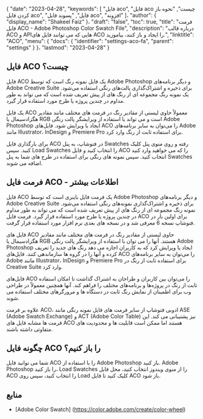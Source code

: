 {
  "date": "2023-04-28",
  "keywords": [
"فایل aco",
"فایل aco چیست",
"نحوه باز کردن فایل aco",
"فایل",
"پسوند فایل aco",
"افزونه"
]،
  "author": {
    "display_name": "Shakeel Faiz"
}،
  "draft": "false",
  "toc": true,
  "title": "فرمت فایل ACO - Adobe Photoshop Color Swatch File",
  "description": "درباره قالب ACO و APIهایی که می توانند فایل های ACO را ایجاد و باز کنند، بیاموزید.",
  "linktitle": "ACO",
  "menu": {
    "docs": {
      "identifier": "settings-aco-fa",
      "parent": "settings"
}
}،
  "lastmod": "2023-04-28"
}

## فایل ACO چیست؟

فایل ACO یک فایل نمونه رنگ است که توسط Adobe Photoshop و دیگر برنامه‌های Adobe Creative Suite برای ذخیره و اشتراک‌گذاری پالت‌های رنگی استفاده می‌شود. یک نمونه رنگ مجموعه ای از رنگ های از پیش تعریف شده است که می تواند به طور مداوم در چندین پروژه یا طرح مورد استفاده قرار گیرد.

یک فایل ACO معمولاً حاوی لیستی از مقادیر رنگ در فرمت های مختلف مانند مقادیر هگزادسیمال یا RGB است و می تواند با استفاده از ویرایشگر پالت رنگی Adobe Photoshop ایجاد یا ویرایش شود. فایل‌های ACO را می‌توان به سایر برنامه‌های Adobe مانند Illustrator، InDesign و Premiere Pro برای استفاده ثابت از رنگ وارد کرد.

برای بارگذاری فایل ACO در فتوشاپ، به پنل Swatches رفته و روی منوی پنل کلیک کنید. سپس Load Swatches را انتخاب کنید و فایل ACO را که می خواهید وارد کنید انتخاب کنید. سپس نمونه های رنگی برای استفاده در طرح های شما به پنل Swatches اضافه می شوند.

## فرمت فایل ACO - اطلاعات بیشتر

فایل ACO یک فرمت فایل باینری است که توسط Adobe Photoshop و دیگر برنامه‌های Adobe Creative Suite برای ذخیره و اشتراک‌گذاری نمونه‌های رنگی استفاده می‌شود. نمونه رنگ مجموعه ای از رنگ های از پیش تعریف شده است که می تواند به طور مداوم در چندین پروژه یا طرح مورد استفاده قرار گیرد. فرمت فایل ACO برای اولین بار در فتوشاپ نسخه 6 معرفی شد و در نسخه های بعدی نرم افزار مورد استفاده قرار گرفت.

فایل های ACO حاوی لیستی از مقادیر رنگ در فرمت های مختلف مانند مقادیر هگزادسیمال یا RGB هستند. آنها را می توان با استفاده از ویرایشگر پالت رنگی Adobe Photoshop ایجاد یا ویرایش کرد که به کاربران اجازه می دهد رنگ های جدید را تعریف کرده و آنها را در گروه ها سازماندهی کنند. فایل‌های ACO را می‌توان به سایر برنامه‌های Adobe مانند Illustrator، InDesign و Premiere Pro برای استفاده ثابت از رنگ در Creative Suite وارد کرد.

فایل‌های ACO را می‌توان بین کاربران و طراحان به اشتراک گذاشت تا امکان استفاده ثابت از رنگ در پروژه‌ها و برنامه‌های مختلف را فراهم کند. آنها همچنین معمولاً در طراحی وب برای اطمینان از نمایش رنگ ثابت در دستگاه ها و مرورگرهای مختلف استفاده می شوند.

علاوه بر فرمت ACO، ادوبی فتوشاپ از سایر فرمت های فایل نمونه رنگی مانند ASE (Adobe Swatch Exchange) و ACT (Adobe Color Table) نیز پشتیبانی می کند. این فرمت ها مشابه فایل های ACO هستند اما ممکن است قابلیت ها و محدودیت های متفاوتی داشته باشند.

## چگونه فایل ACO را باز کنیم؟

شما می توانید فایل ACO را با استفاده از Adobe Photoshop باز کنید. Adobe Photoshop را باز کنید، Load Swatches را از منوی ویندوز انتخاب کنید، محل فایل ACO را انتخاب کنید، سپس روی Load کلیک کنید تا فایل ACO باز شود.

## منابع
* [Adobe Color Swatch] (https://color.adobe.com/create/color-wheel)



